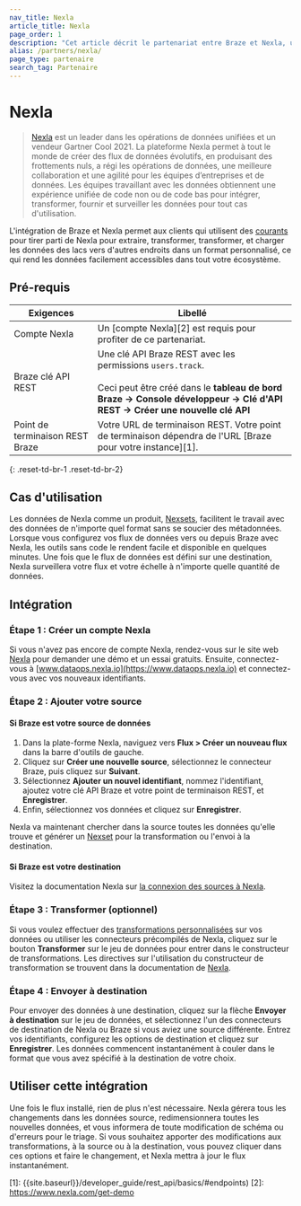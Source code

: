 ```yaml
---
nav_title: Nexla
article_title: Nexla
page_order: 1
description: "Cet article décrit le partenariat entre Braze et Nexla, une plateforme unifiée d'opérations de données qui permet aux utilisateurs de Braze Currents d'extraire, transformer, et charger les données des lacs de données vers d'autres emplacements dans un format personnalisé."
alias: /partners/nexla/
page_type: partenaire
search_tag: Partenaire
---
```


# Nexla

> [Nexla](https://www.nexla.com) est un leader dans les opérations de données unifiées et un vendeur Gartner Cool 2021. La plateforme Nexla permet à tout le monde de créer des flux de données évolutifs, en produisant des frottements nuls, a régi les opérations de données, une meilleure collaboration et une agilité pour les équipes d’entreprises et de données. Les équipes travaillant avec les données obtiennent une expérience unifiée de code non ou de code bas pour intégrer, transformer, fournir et surveiller les données pour tout cas d'utilisation.

L'intégration de Braze et Nexla permet aux clients qui utilisent des [courants]({{site.baseurl}}/user_guide/data_and_analytics/braze_currents/setting_up_currents/) pour tirer parti de Nexla pour extraire, transformer, transformer, et charger les données des lacs vers d'autres endroits dans un format personnalisé, ce qui rend les données facilement accessibles dans tout votre écosystème.

## Pré-requis

| Exigences                       | Libellé                                                                                                                                                                                                      |
| ------------------------------- | ------------------------------------------------------------------------------------------------------------------------------------------------------------------------------------------------------------ |
| Compte Nexla                    | Un [compte Nexla][2] est requis pour profiter de ce partenariat.                                                                                                                                             |
| Braze clé API REST              | Une clé API Braze REST avec les permissions `users.track`. <br><br> Ceci peut être créé dans le **tableau de bord Braze -> Console développeur -> Clé d'API REST -> Créer une nouvelle clé API** |
| Point de terminaison REST Braze | Votre URL de terminaison REST. Votre point de terminaison dépendra de l'URL [Braze pour votre instance][1].                                                                                                  |
{: .reset-td-br-1 .reset-td-br-2}

## Cas d'utilisation

Les données de Nexla comme un produit, [Nexsets](https://nexla.zendesk.com/hc/en-us/articles/360052999674-Dataset-Information), facilitent le travail avec des données de n'importe quel format sans se soucier des métadonnées. Lorsque vous configurez vos flux de données vers ou depuis Braze avec Nexla, les outils sans code le rendent facile et disponible en quelques minutes. Une fois que le flux de données est défini sur une destination, Nexla surveillera votre flux et votre échelle à n'importe quelle quantité de données.

## Intégration

### Étape 1 : Créer un compte Nexla

Si vous n'avez pas encore de compte Nexla, rendez-vous sur le site web [Nexla](https://www.nexla.com) pour demander une démo et un essai gratuits. Ensuite, connectez-vous à [www.dataops.nexla.io](https://www.dataops.nexla.io) et connectez-vous avec vos nouveaux identifiants.

### Étape 2 : Ajouter votre source

#### Si Braze est votre source de données
1. Dans la plate-forme Nexla, naviguez vers **Flux > Créer un nouveau flux** dans la barre d'outils de gauche.
2. Cliquez sur **Créer une nouvelle source**, sélectionnez le connecteur Braze, puis cliquez sur **Suivant**.
3. Sélectionnez **Ajouter un nouvel identifiant**, nommez l'identifiant, ajoutez votre clé API Braze et votre point de terminaison REST, et **Enregistrer**.
4. Enfin, sélectionnez vos données et cliquez sur **Enregistrer**.

Nexla va maintenant chercher dans la source toutes les données qu'elle trouve et générer un [Nexset](https://nexla.zendesk.com/hc/en-us/articles/360052999674-Dataset-Information) pour la transformation ou l'envoi à la destination.

#### Si Braze est votre destination

Visitez la documentation Nexla sur [la connexion des sources à Nexla](https://nexla.zendesk.com/hc/en-us/sections/115001685927-Create-a-Data-Source).

### Étape 3 : Transformer (optionnel)

Si vous voulez effectuer des [transformations personnalisées](https://nexla.zendesk.com/hc/en-us/sections/115001686007-Transformations) sur vos données ou utiliser les connecteurs précompilés de Nexla, cliquez sur le bouton **Transformer** sur le jeu de données pour entrer dans le constructeur de transformations. Les directives sur l'utilisation du constructeur de transformation se trouvent dans la documentation de [Nexla](https://nexla.zendesk.com/hc/en-us/articles/360000590468-How-to-Transform-your-Data).

### Étape 4 : Envoyer à destination

Pour envoyer des données à une destination, cliquez sur la flèche **Envoyer à destination** sur le jeu de données, et sélectionnez l'un des connecteurs de destination de Nexla ou Braze si vous aviez une source différente. Entrez vos identifiants, configurez les options de destination et cliquez sur **Enregistrer**. Les données commencent instantanément à couler dans le format que vous avez spécifié à la destination de votre choix.

## Utiliser cette intégration

Une fois le flux installé, rien de plus n'est nécessaire. Nexla gérera tous les changements dans les données source, redimensionnera toutes les nouvelles données, et vous informera de toute modification de schéma ou d'erreurs pour le triage. Si vous souhaitez apporter des modifications aux transformations, à la source ou à la destination, vous pouvez cliquer dans ces options et faire le changement, et Nexla mettra à jour le flux instantanément.

[1]: {{site.baseurl}}/developer_guide/rest_api/basics/#endpoints)
[2]: https://www.nexla.com/get-demo